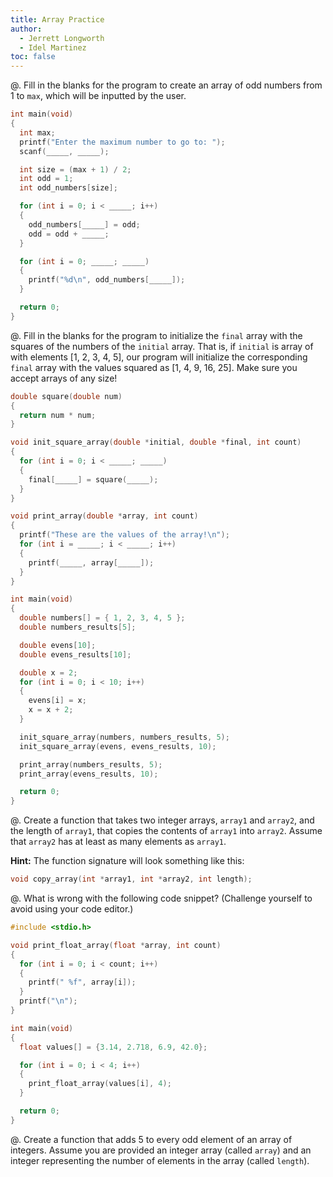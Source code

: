 ```yaml
---
title: Array Practice
author:
  - Jerrett Longworth
  - Idel Martinez
toc: false
---
```


@. Fill in the blanks for the program to create an array of odd numbers from 1 to `max`, which will be inputted by the user.

  ``` c
  int main(void)
  {
    int max;
    printf("Enter the maximum number to go to: ");
    scanf(_____, _____);

    int size = (max + 1) / 2;
    int odd = 1;
    int odd_numbers[size];

    for (int i = 0; i < _____; i++)
    {
      odd_numbers[_____] = odd;
      odd = odd + _____;
    }

    for (int i = 0; _____; _____)
    {
      printf("%d\n", odd_numbers[_____]);
    }

    return 0;
  }
  ```

@. Fill in the blanks for the program to initialize the `final` array with the squares of the numbers of the `initial` array. That is, if `initial` is array of with elements [1, 2, 3, 4, 5], our program will initialize the corresponding `final` array with the values squared as [1, 4, 9, 16, 25]. Make sure you accept arrays of any size!

  ``` c
  double square(double num)
  {
    return num * num;
  }

  void init_square_array(double *initial, double *final, int count)
  {
    for (int i = 0; i < _____; _____)
    {
      final[_____] = square(_____);
    }
  }

  void print_array(double *array, int count)
  {
    printf("These are the values of the array!\n");
    for (int i = _____; i < _____; i++)
    {
      printf(_____, array[_____]);
    }
  }

  int main(void)
  {
    double numbers[] = { 1, 2, 3, 4, 5 };
    double numbers_results[5];

    double evens[10];
    double evens_results[10];

    double x = 2;
    for (int i = 0; i < 10; i++)
    {
      evens[i] = x;
      x = x + 2;
    }

    init_square_array(numbers, numbers_results, 5);
    init_square_array(evens, evens_results, 10);

    print_array(numbers_results, 5);
    print_array(evens_results, 10);

    return 0;
  }
  ```

@. Create a function that takes two integer arrays, `array1` and `array2`, and the length of `array1`, that copies the contents of `array1` into `array2`. Assume that `array2` has at least as many elements as `array1`.

  **Hint:** The function signature will look something like this:

  ``` c
  void copy_array(int *array1, int *array2, int length);
  ```

@. What is wrong with the following code snippet? (Challenge yourself to avoid using your code editor.)

  ``` c
  #include <stdio.h>

  void print_float_array(float *array, int count)
  {
    for (int i = 0; i < count; i++)
    {
      printf(" %f", array[i]);
    }
    printf("\n");
  }

  int main(void)
  {
    float values[] = {3.14, 2.718, 6.9, 42.0};

    for (int i = 0; i < 4; i++)
    {
      print_float_array(values[i], 4);
    }

    return 0;
  }
  ```

@. Create a function that adds 5 to every odd element of an array of integers. Assume you are provided an integer array (called `array`) and an integer representing the number of elements in the array (called `length`).